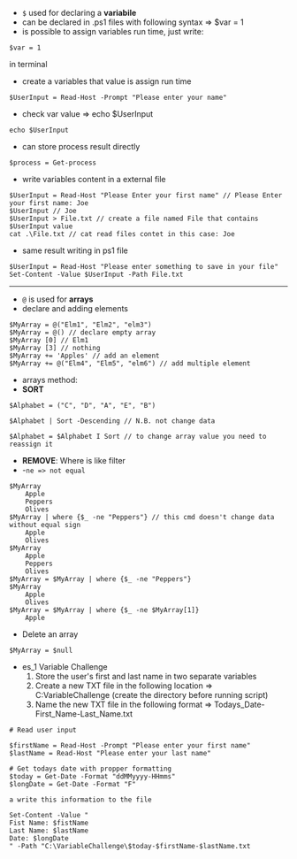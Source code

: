 - `$` used for declaring a **variabile**
- can be declared in .ps1 files with following syntax => $var = 1
- is possible to assign variables run time, just write:
```
$var = 1
```
in terminal
- create a variables that value is assign run time
```
$UserInput = Read-Host -Prompt "Please enter your name"
```
- check var value => echo $UserInput
```
echo $UserInput
```
- can store process result directly
```
$process = Get-process
```
- write variables content in a external file
```
$UserInput = Read-Host "Please Enter your first name" // Please Enter your first name: Joe
$UserInput // Joe
$UserInput > File.txt // create a file named File that contains $UserInput value
cat .\File.txt // cat read files contet in this case: Joe
```
- same result writing in ps1 file
```
$UserInput = Read-Host "Please enter something to save in your file"
Set-Content -Value $UserInput -Path File.txt
```
---
- `@` is used for **arrays**
- declare and adding elements
```
$MyArray = @("Elm1", "Elm2", "elm3")
$MyArray = @() // declare empty array
$MyArray [0] // Elm1
$MyArray [3] // nothing
$MyArray += 'Apples' // add an element
$MyArray += @("Elm4", "Elm5", "elm6") // add multiple element
```
- arrays method:
- **SORT**
```
$Alphabet = ("C", "D", "A", "E", "B")

$Alphabet | Sort -Descending // N.B. not change data

$Alphabet = $Alphabet I Sort // to change array value you need to reassign it
```
- **REMOVE**: Where is like filter 
- -`ne => not equal`
```
$MyArray
	Apple
	Peppers
	Olives
$MyArray | where {$_ -ne "Peppers"} // this cmd doesn't change data without equal sign
	Apple
	Olives
$MyArray
	Apple
	Peppers
	Olives
$MyArray = $MyArray | where {$_ -ne "Peppers"}
$MyArray
	Apple
	Olives
$MyArray = $MyArray | where {$_ -ne $MyArray[1]}
	Apple
```
- Delete an array
```
$MyArray = $null
```
- es_1 Variable Challenge
  1. Store the user's first and last name in two separate variables
  2. Create a new TXT file in the following location => C:VariableChallenge (create the directory before running script)
  3. Name the new TXT file in the following format => Todays_Date-First_Name-Last_Name.txt
```
# Read user input

$firstName = Read-Host -Prompt "Please enter your first name"
$lastName = Read-Host "Please enter your last name"

# Get todays date with propper formatting
$today = Get-Date -Format "ddMMyyyy-HHmms"
$longDate = Get-Date -Format "F"

a write this information to the file

Set-Content -Value "
Fist Name: $fistName
Last Name: $lastName
Date: $longDate
" -Path "C:\VariableChallenge\$today-$firstName-$lastName.txt


```



